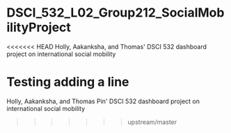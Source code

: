# DSCI_532_L02_Group212_SocialMobilityProject
<<<<<<< HEAD
Holly, Aakanksha, and Thomas' DSCI 532 dashboard project on international social mobility

Testing adding a line
=======
Holly, Aakanksha, and Thomas Pin' DSCI 532 dashboard project on international social mobility 
>>>>>>> upstream/master
